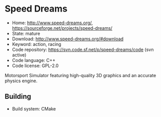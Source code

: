 # Speed Dreams

- Home: http://www.speed-dreams.org/, https://sourceforge.net/projects/speed-dreams/
- State: mature
- Download: http://www.speed-dreams.org/#download
- Keyword: action, racing
- Code repository: https://svn.code.sf.net/p/speed-dreams/code (svn active)
- Code language: C++
- Code license: GPL-2.0

Motorsport Simulator featuring high-quality 3D graphics and an accurate physics engine.

## Building

- Build system: CMake
